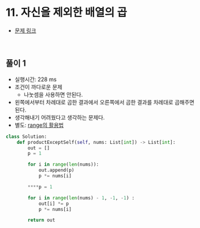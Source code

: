 # 11. 자신을 제외한 배열의 곱

- [문제 링크](https://leetcode.com/problems/product-of-array-except-self/solution/)

<br>

## 풀이 1

- 실행시간: 228 ms
- 조건이 까다로운 문제
    - 나눗셈을 사용하면 안된다.
- 왼쪽에서부터 차례대로 곱한 결과에서 오른쪽에서 곱한 결과를 차례대로 곱해주면 된다.
- 생각해내기 어려웠다고 생각하는 문제다.
- 별도: [range의 활용법](https://withcoding.com/79)

```python
class Solution:
    def productExceptSelf(self, nums: List[int]) -> List[int]:
        out = []
        p = 1

        for i in range(len(nums)):
            out.append(p)
            p *= nums[i]

        ****p = 1

        for i in range(len(nums) - 1, -1, -1) :
            out[i] *= p
            p *= nums[i]

        return out
```